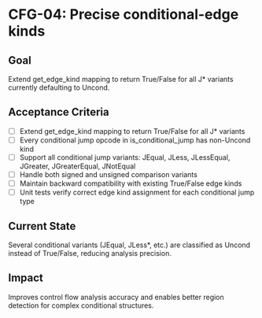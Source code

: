 # CFG-04: Precise conditional-edge kinds

## Goal
Extend get_edge_kind mapping to return True/False for all J* variants currently defaulting to Uncond.

## Acceptance Criteria
- [ ] Extend get_edge_kind mapping to return True/False for all J* variants
- [ ] Every conditional jump opcode in is_conditional_jump has non-Uncond kind
- [ ] Support all conditional jump variants: JEqual, JLess, JLessEqual, JGreater, JGreaterEqual, JNotEqual
- [ ] Handle both signed and unsigned comparison variants
- [ ] Maintain backward compatibility with existing True/False edge kinds
- [ ] Unit tests verify correct edge kind assignment for each conditional jump type

## Current State
Several conditional variants (JEqual, JLess*, etc.) are classified as Uncond instead of True/False, reducing analysis precision.

## Impact
Improves control flow analysis accuracy and enables better region detection for complex conditional structures. 